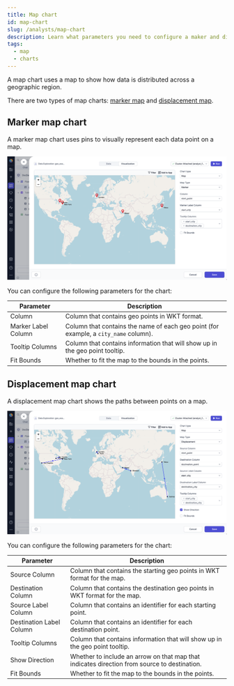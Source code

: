 ```yaml
---
title: Map chart
id: map-chart
slug: /analysts/map-chart
description: Learn what parameters you need to configure a maker and displacement map chart
tags:
  - map
  - charts
---
```


A map chart uses a map to show how data is distributed across a geographic region.

There are two types of map charts: [marker map](#marker-map-chart) and [displacement map](#displacement-map-chart).

## Marker map chart

A marker map chart uses pins to visually represent each data point on a map.

![MakerMapChart](./img/marker-map-chart.png)

You can configure the following parameters for the chart:

| Parameter           | Description                                                                          |
| ------------------- | ------------------------------------------------------------------------------------ |
| Column              | Column that contains geo points in WKT format.                                       |
| Marker Label Column | Column that contains the name of each geo point (for example, a `city_name` column). |
| Tooltip Columns     | Column that contains information that will show up in the geo point tooltip.         |
| Fit Bounds          | Whether to fit the map to the bounds in the points.                                  |

## Displacement map chart

A displacement map chart shows the paths between points on a map.

![DisplacementMapChart](./img/displacement-map-chart.png)

You can configure the following parameters for the chart:

| Parameter                | Description                                                                                  |
| ------------------------ | -------------------------------------------------------------------------------------------- |
| Source Column            | Column that contains the starting geo points in WKT format for the map.                      |
| Destination Column       | Column that contains the destination geo points in WKT format for the map.                   |
| Source Label Column      | Column that contains an identifier for each starting point.                                  |
| Destination Label Column | Column that contains an identifier for each destination point.                               |
| Tooltip Columns          | Column that contains information that will show up in the geo point tooltip.                 |
| Show Direction           | Whether to include an arrow on that map that indicates direction from source to destination. |
| Fit Bounds               | Whether to fit the map to the bounds in the points.                                          |
